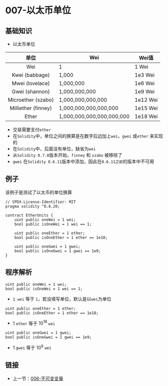 # 007-以太币单位

## 基础知识

* 以太币单位

|         单位          | Wei                       | Wei值     |
|:-------------------:|---------------------------|----------|
|         Wei         | 1                         | 1 Wei    |
|   Kwei (babbage)    | 1,000                     | 1e3 Wei  |
|   Mwei (lovelace)   | 1,000,000                 | 1e6 Wei  |
|   Gwei (shannon)    | 1,000,000,000             | 1e9 Wei  |
| Microether (szabo)  | 1,000,000,000,000         | 1e12 Wei |
| Milliether (finney) | 1,000,000,000,000,000     | 1e15 Wei |
|        Ether        | 1,000,000,000,000,000,000 | 1e18 Wei |

* 交易需要支付`ether`
* 在`Solidity`中，单位之间的换算是在数字后边加上`wei`，`gwei` 或`ether` 来实现的
* 在`Solidity`中，后面没有单位，缺省为`wei`
* 从`Solidity 0.7.0`版本开始，`finney` 和 `szabo` 被移除了
* `gwei` 在`Solidity 0.6.11`版本中添加，因此在`0.6.11之前`的版本中不可用

## 例子

该例子是测试了以太币的单位换算

```solidity
// SPDX-License-Identifier: MIT
pragma solidity ^0.8.20;

contract EtherUnits {
    uint public oneWei = 1 wei;
    bool public isOneWei = 1 wei == 1;

    uint public oneEther = 1 ether;
    bool public isOneEther = 1 ether == 1e18;

    uint public oneGwei = 1 gwei;
    bool public isOneGwei = 1 gwei == 1e9;
}
```

## 程序解析

```solidity
uint public oneWei = 1 wei;
bool public isOneWei = 1 wei == 1;
```

* `1 wei` 等于 `1`，若没填写单位，默认是以`wei`为单位

```solidity
uint public oneEther = 1 ether;
bool public isOneEther = 1 ether == 1e18;
```

* 1 `ether` 等于 $10^{18}$ `wei`

```solidity
uint public oneGwei = 1 gwei;
bool public isOneGwei = 1 gwei == 1e9;
```

* 1 `gwei` 等于 $10^9$ `wei`

## 链接

* 上一节：[006-不可变变量](../006.Immutable/README.md)
